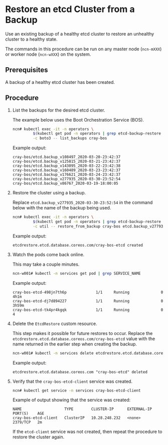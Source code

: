 # Restore an etcd Cluster from a Backup

Use an existing backup of a healthy etcd cluster to restore an unhealthy cluster to a healthy state.

The commands in this procedure can be run on any master node \(`ncn-mXXX`\) or worker node \(`ncn-wXXX`\) on the system.

## Prerequisites

A backup of a healthy etcd cluster has been created.

## Procedure

1. List the backups for the desired etcd cluster.

    The example below uses the Boot Orchestration Service \(BOS\).

    ```bash
    ncn# kubectl exec -it -n operators \
             $(kubectl get pod -n operators | grep etcd-backup-restore | head -1 | awk '{print $1}') \
             -c boto3 -- list_backups cray-bos
    ```

    Example output:

    ```text
    cray-bos/etcd.backup_v108497_2020-03-20-23:42:37
    cray-bos/etcd.backup_v125815_2020-03-21-23:42:37
    cray-bos/etcd.backup_v143095_2020-03-22-23:42:38
    cray-bos/etcd.backup_v160489_2020-03-23-23:42:37
    cray-bos/etcd.backup_v176621_2020-03-24-23:42:37
    cray-bos/etcd.backup_v277935_2020-03-30-23:52:54
    cray-bos/etcd.backup_v86767_2020-03-19-18:00:05
    ```

1. Restore the cluster using a backup.

    Replace `etcd.backup_v277935_2020-03-30-23:52:54` in the command below with the name of the backup being used.

    ```bash
    ncn# kubectl exec -it -n operators \
             $(kubectl get pod -n operators | grep etcd-backup-restore | head -1 | awk '{print $1}') \
             -c util -- restore_from_backup cray-bos etcd.backup_v277935_2020-03-30-23:52:54
    ```

    Example output:

    ```text
    etcdrestore.etcd.database.coreos.com/cray-bos-etcd created
    ```

1. Watch the pods come back online.

    This may take a couple minutes.

    ```bash
    ncn-w001# kubectl -n services get pod | grep SERVICE_NAME
    ```

    Example output:

    ```text
    cray-bos-etcd-498jn7th6p             1/1     Running              0          4h1m
    cray-bos-etcd-dj7d894227             1/1     Running              0          3h59m
    cray-bos-etcd-tk4pr4kgqk             1/1     Running              0          4
    ```

1. Delete the `EtcdRestore` custom resource.

    This step makes it possible for future restores to occur. Replace the `etcdrestore.etcd.database.coreos.com/cray-bos-etcd` value with the name returned in
    the earlier step when creating the backup.

    ```bash
    ncn-w001# kubectl -n services delete etcdrestore.etcd.database.coreos.com/cray-bos-etcd
    ```

    Example output:

    ```text
    etcdrestore.etcd.database.coreos.com "cray-bos-etcd" deleted
    ```

1. Verify that the `cray-bos-etcd-client` service was created.

    ```bash
    ncn# kubectl get service -n services cray-bos-etcd-client
    ```

    Example of output showing that the service was created:

    ```text
    NAME                   TYPE        CLUSTER-IP      EXTERNAL-IP   PORT(S)    AGE
    cray-bos-etcd-client   ClusterIP   10.28.248.232   <none>        2379/TCP   2m
    ```

    If the `etcd-client` service was not created, then repeat the procedure to restore the cluster again.
